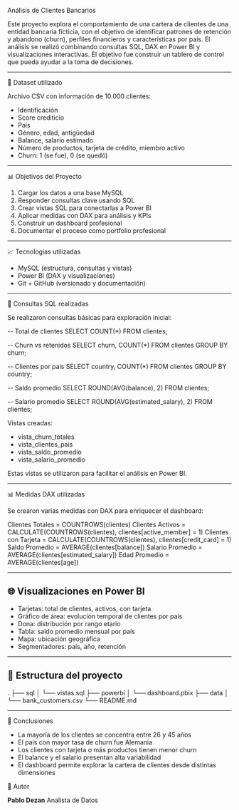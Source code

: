 Análisis de Clientes Bancarios

Este proyecto explora el comportamiento de una cartera de clientes de una entidad bancaria ficticia, con el objetivo de identificar patrones de retención y abandono (churn), perfiles financieros y características por país. El análisis se realizó combinando consultas SQL, DAX en Power BI y visualizaciones interactivas. El objetivo fue construir un tablero de control que pueda ayudar a la toma de decisiones.

---

📄 Dataset utilizado

Archivo CSV con información de 10.000 clientes:

* Identificación
* Score crediticio
* País
* Género, edad, antigüedad
* Balance, salario estimado
* Número de productos, tarjeta de crédito, miembro activo
* Churn: 1 (se fue), 0 (se quedó)

---

📊 Objetivos del Proyecto

1. Cargar los datos a una base MySQL
2. Responder consultas clave usando SQL
3. Crear vistas SQL para conectarlas a Power BI
4. Aplicar medidas con DAX para análisis y KPIs
5. Construir un dashboard profesional
6. Documentar el proceso como portfolio profesional

---

📈 Tecnologías utilizadas

* MySQL (estructura, consultas y vistas)
* Power BI (DAX y visualizaciones)
* Git + GitHub (versionado y documentación)

---

📃 Consultas SQL realizadas

Se realizaron consultas básicas para exploración inicial:

-- Total de clientes
SELECT COUNT(*) FROM clientes;

-- Churn vs retenidos
SELECT churn, COUNT(*) FROM clientes GROUP BY churn;

-- Clientes por país
SELECT country, COUNT(*) FROM clientes GROUP BY country;

-- Saldo promedio
SELECT ROUND(AVG(balance), 2) FROM clientes;

-- Salario promedio
SELECT ROUND(AVG(estimated_salary), 2) FROM clientes;


Vistas creadas:

* vista\_churn\_totales
* vista\_clientes\_pais
* vista\_saldo\_promedio
* vista\_salario\_promedio

Estas vistas se utilizaron para facilitar el análisis en Power BI.

---

📊 Medidas DAX utilizadas

Se crearon varias medidas con DAX para enriquecer el dashboard:

Clientes Totales = COUNTROWS(clientes)
Clientes Activos = CALCULATE(COUNTROWS(clientes), clientes[active_member] = 1)
Clientes con Tarjeta = CALCULATE(COUNTROWS(clientes), clientes[credit_card] = 1)
Saldo Promedio = AVERAGE(clientes[balance])
Salario Promedio = AVERAGE(clientes[estimated_salary])
Edad Promedio = AVERAGE(clientes[age])

---

## 🌐 Visualizaciones en Power BI

* Tarjetas: total de clientes, activos, con tarjeta
* Gráfico de área: evolución temporal de clientes por país
* Dona: distribución por rango etario
* Tabla: saldo promedio mensual por país
* Mapa: ubicación geográfica
* Segmentadores: país, año, retención

---

## 📁 Estructura del proyecto

.
├── sql
│   └── vistas.sql
├── powerbi
│   └── dashboard.pbix
├── data
│   └── bank_customers.csv
└── README.md

---
🚀 Conclusiones

* La mayoría de los clientes se concentra entre 26 y 45 años
* El país con mayor tasa de churn fue Alemania
* Los clientes con tarjeta o más productos tienen menor churn
* El balance y el salario presentan alta variabilidad
* El dashboard permite explorar la cartera de clientes desde distintas dimensiones



🚜 Autor

**Pablo Dezan**
Analista de Datos

